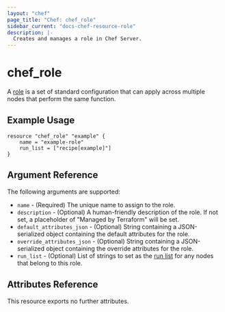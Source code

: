 ```yaml
---
layout: "chef"
page_title: "Chef: chef_role"
sidebar_current: "docs-chef-resource-role"
description: |-
  Creates and manages a role in Chef Server.
---
```


# chef\_role

A [role](http://docs.chef.io/roles.html) is a set of standard configuration
that can apply across multiple nodes that perform the same function.

## Example Usage

```
resource "chef_role" "example" {
    name = "example-role"
    run_list = ["recipe[example]"]
}
```

## Argument Reference

The following arguments are supported:

* `name` - (Required) The unique name to assign to the role.
* `description` - (Optional) A human-friendly description of the role.
  If not set, a placeholder of "Managed by Terraform" will be set.
* `default_attributes_json` - (Optional) String containing a JSON-serialized
  object containing the default attributes for the role.
* `override_attributes_json` - (Optional) String containing a JSON-serialized
  object containing the override attributes for the role.
* `run_list` - (Optional) List of strings to set as the
  [run list](https://docs.chef.io/run_lists.html) for any nodes that belong
  to this role.

## Attributes Reference

This resource exports no further attributes.
